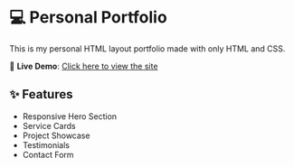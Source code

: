 # 💻 Personal Portfolio

This is my personal HTML layout portfolio made with only HTML and CSS.

🔗 **Live Demo**: [Click here to view the site](https://guileless-centaur-1711b7.netlify.app/)

## ✨ Features

- Responsive Hero Section
- Service Cards
- Project Showcase
- Testimonials
- Contact Form
